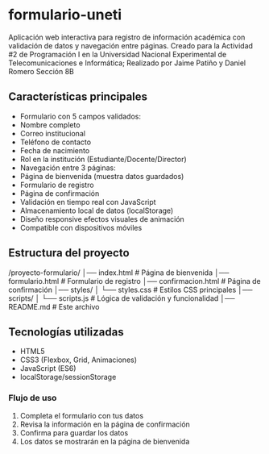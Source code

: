 # formulario-uneti
Aplicación web interactiva para registro de información académica con validación de datos y navegación entre páginas. Creado para la Actividad #2 de Programación I en la Universidad Nacional Experimental de Telecomunicaciones e Informática; Realizado por Jaime Patiño y Daniel Romero Sección 8B

## Características principales

-  Formulario con 5 campos validados:
  - Nombre completo
  - Correo institucional
  - Teléfono de contacto
  - Fecha de nacimiento
  - Rol en la institución (Estudiante/Docente/Director)
-  Navegación entre 3 páginas:
  - Página de bienvenida (muestra datos guardados)
  - Formulario de registro
  - Página de confirmación
-  Validación en tiempo real con JavaScript
-  Almacenamiento local de datos (localStorage)
-  Diseño responsive efectos visuales de animación
-  Compatible con dispositivos móviles

## Estructura del proyecto

/proyecto-formulario/
│── index.html # Página de bienvenida
│── formulario.html # Formulario de registro
│── confirmacion.html # Página de confirmación
│── styles/
│ └── styles.css # Estilos CSS principales
│── scripts/
│ └── scripts.js # Lógica de validación y funcionalidad
│── README.md # Este archivo

## Tecnologías utilizadas

- HTML5
- CSS3 (Flexbox, Grid, Animaciones)
- JavaScript (ES6)
- localStorage/sessionStorage

### Flujo de uso

1. Completa el formulario con tus datos
2. Revisa la información en la página de confirmación
3. Confirma para guardar los datos
4. Los datos se mostrarán en la página de bienvenida
